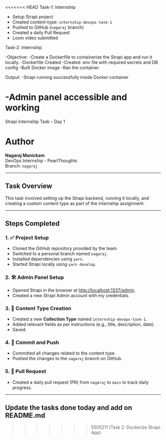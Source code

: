 <<<<<<< HEAD
Task-1: Internship 

- Setup Strapi project
- Created content-type: `internship-devops-task-1`
- Pushed to GitHub (`nagaraj` branch)
- Created a daily Pull Request
- Loom video submitted

Task-2: Internship

-Objective:
-Create a Dockerfile to containerize the Strapi app and run it locally.
-Dockerfile Created
-Created .env file with required secrets and DB config
-Built Docker image
-Ran the container

Output:
-Strapi running successfully inside Docker container

-Admin panel accessible and working
=======
 Strapi Internship Task – Day 1

# Author
**Nagaraj Manickam**  
DevOps Internship - PearlThoughts  
Branch: `nagaraj`

---

##  Task Overview

This task involved setting up the Strapi backend, running it locally, and creating a custom content type as part of the internship assignment.

---

##  Steps Completed

### 1. ✅ Project Setup
- Cloned the GitHub repository provided by the team.
- Switched to a personal branch named `nagaraj`.
- Installed dependencies using `yarn`.
- Started Strapi locally using `yarn develop`.

### 2. 🛠️ Admin Panel Setup
- Opened Strapi in the browser at [http://localhost:1337/admin](http://localhost:1337/admin).
- Created a new Strapi Admin account with my credentials.

### 3. 🧱 Content Type Creation
- Created a new **Collection Type** named `internship-devops-task-1`.
- Added relevant fields as per instructions (e.g., title, description, date).
- Saved.

### 4. 💾 Commit and Push
- Committed all changes related to the content type.
- Pushed the changes to the `nagaraj` branch on GitHub.

### 5. 🔀 Pull Request
- Created a daily pull request (PR) from `nagaraj` to `main` to track daily progress.

---

## Update the tasks done today and add on README.md


>>>>>>> 5505211 (Task 2: Dockerize Strapi App)
